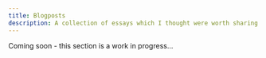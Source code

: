 ```yaml
---
title: Blogposts
description: A collection of essays which I thought were worth sharing.
---
```


Coming soon - this section is a work in progress...